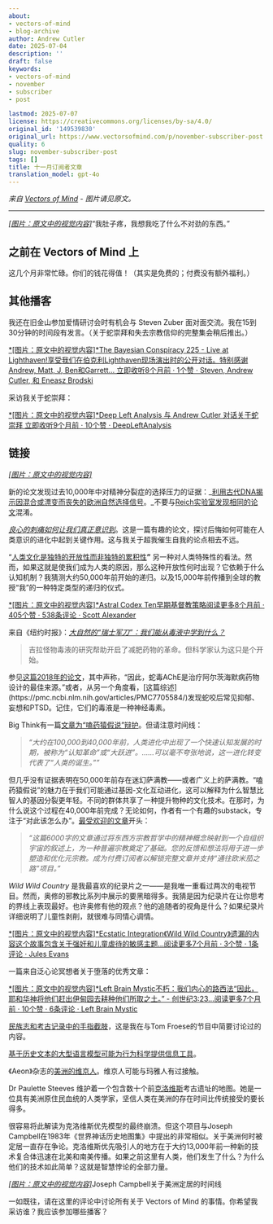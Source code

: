 ```yaml
---
about:
- vectors-of-mind
- blog-archive
author: Andrew Cutler
date: 2025-07-04
description: ''
draft: false
keywords:
- vectors-of-mind
- november
- subscriber
- post

lastmod: 2025-07-07
license: https://creativecommons.org/licenses/by-sa/4.0/
original_id: '149539830'
original_url: https://www.vectorsofmind.com/p/november-subscriber-post
quality: 6
slug: november-subscriber-post
tags: []
title: 十一月订阅者文章
translation_model: gpt-4o
---
```


*来自 [Vectors of Mind](https://www.vectorsofmind.com/p/november-subscriber-post) - 图片请见原文。*

---

[*[图片：原文中的视觉内容]*](https://substackcdn.com/image/fetch/$s_!bIyb!,f_auto,q_auto:good,fl_progressive:steep/https%3A%2F%2Fsubstack-post-media.s3.amazonaws.com%2Fpublic%2Fimages%2F2593f454-5833-42f1-90da-7de503a4ce14_626x621.png)“我肚子疼，我想我吃了什么不对劲的东西。”

## 之前在 Vectors of Mind 上

这几个月非常忙碌。你们的钱花得值！（其实是免费的；付费没有额外福利。）

## 其他播客

我还在旧金山参加爱情研讨会时有机会与 Steven Zuber 面对面交流。我在15到30分钟的时间段有发言。（关于蛇崇拜和失去宗教信仰的完整集会稍后推出。）

[*[图片：原文中的视觉内容]*The Bayesian Conspiracy 225 - Live at Lighthaven!享受我们在伯克利Lighthaven现场演出时的公开对话。特别感谢Andrew, Matt, J, Ben和Garrett… 立即收听8个月前 · 1个赞 · Steven, Andrew Cutler, 和 Eneasz Brodski](https://thebayesianconspiracy.substack.com/p/225-live-at-lighthaven?utm_source=substack&utm_campaign=post_embed&utm_medium=web)

采访我关于蛇崇拜：

[*[图片：原文中的视觉内容]*Deep Left Analysis 与 Andrew Cutler 对话关于蛇崇拜 立即收听9个月前 · 10个赞 · DeepLeftAnalysis](https://deepleft.substack.com/p/dialogue-with-andrew-cutler-on-snake?utm_source=substack&utm_campaign=post_embed&utm_medium=web)

## 链接

[*[图片：原文中的视觉内容]*](https://substackcdn.com/image/fetch/$s_!95Qh!,f_auto,q_auto:good,fl_progressive:steep/https%3A%2F%2Fsubstack-post-media.s3.amazonaws.com%2Fpublic%2Fimages%2F95174c6a-d1fa-43d9-9f5d-dd0b08a38e1d_1344x896.png)

新的论文发现过去10,000年中对精神分裂症的选择压力的证据：_[利用古代DNA揭示因混合或漂变而丧失的欧洲自然选择信号](https://www.nature.com/articles/s41467-024-53852-8)。_不要与[Reich实验室发现相同的论文](https://www.vectorsofmind.com/i/148733976/new-findings-on-human-adaptation)混淆。

_[良心的刺痛如何让我们真正意识到](https://www.blogs.uni-mainz.de/fb05philosophie/files/2013/04/Frith_Metzinger_Regret_2016_penultimate.pdf)_。这是一篇有趣的论文，探讨后悔如何可能在人类意识的进化中起到关键作用。这与我关于超我催生自我的论点相去不远。

“[人类文化是独特的开放性而非独特的累积性](https://www.nature.com/articles/s41562-024-02035-y)**”** 另一种对人类特殊性的看法。然而，如果这就是使我们成为人类的原因，那么这种开放性何时出现？它依赖于什么认知机制？我猜测大约50,000年前开始的递归。以及15,000年前传播到全球的教授“我”的一种特定类型的递归的仪式。

[*[图片：原文中的视觉内容]*Astral Codex Ten早期基督教策略阅读更多8个月前 · 405个赞 · 538条评论 · Scott Alexander](https://www.astralcodexten.com/p/the-early-christian-strategy?utm_source=substack&utm_campaign=post_embed&utm_medium=web)

来自《纽约时报》：_[大自然的“瑞士军刀”：我们能从毒液中学到什么？](https://www.nytimes.com/2024/11/13/magazine/venom-animals-drugs-ozempic.html)_

> 吉拉怪物毒液的研究帮助开启了减肥药物的革命。但科学家认为这只是个开始。

参见[这篇2018年的论文](https://pmc.ncbi.nlm.nih.gov/articles/PMC6118079/#:~:text=Therefore%2C%20snake%20venom%20AChE%20is,to%20the%20synapses%20\(18\).)，其中声称，“因此，蛇毒AChE是治疗阿尔茨海默病药物设计的最佳来源。”或者，从另一个角度看，[这篇综述](https://pmc.ncbi.nlm.nih.gov/articles/PMC7705584/)发现蛇咬后常见抑郁、妄想和PTSD。记住，它们的毒液是一种神经毒素。

Big Think有一篇[文章为“嗑药猿假说”辩护](https://bigthink.com/the-past/a-new-spin-on-the-stoned-ape-hypothesis/)。但请注意时间线：

> _“大约在100,000到40,000年前，人类进化中出现了一个快速认知发展的时期，被称为“认知革命”或“大跃进”。……可以毫不夸张地说，这一进化转变代表了“人类的诞生。””_

但几乎没有证据表明在50,000年前存在迷幻萨满教——或者广义上的萨满教。“嗑药猿假说”的魅力在于我们可能通过基因-文化互动进化，这可以解释为什么智慧比智人的基因分裂更年轻。不同的群体共享了一种提升物种的文化技术。在那时，为什么说这个过程在40,000年前完成？无论如何，作者有一个有趣的substack，专注于“对此该怎么办”。[最受欢迎的文章](https://roadtoomega.substack.com/p/constructing-the-meta-religion-mapping)开头：

> _“这篇6000字的文章通过将东西方宗教哲学中的精神概念映射到一个自组织宇宙的叙述上，为一种普遍宗教奠定了基础。您的反馈和想法将用于进一步塑造和优化元宗教。成为付费订阅者以解锁完整文章并支持“通往欧米茄之路”项目。”_

_Wild Wild Country_ 是我最喜欢的纪录片之一——是我唯一重看过两次的电视节目。然而，奥修的邪教比系列中展示的要黑暗得多。我猜是因为纪录片在让你思考的界线上表现最好。也许奥修有他的观点？他的追随者的视角是什么？如果纪录片详细说明了儿童性剥削，就很难与同情心调情。

[*[图片：原文中的视觉内容]*Ecstatic Integration《Wild Wild Country》遗漏的内容这个故事包含关于强奸和儿童虐待的敏感主题…阅读更多7个月前 · 3个赞 · 1条评论 · Jules Evans](https://www.ecstaticintegration.org/p/what-wild-wild-country-left-out?utm_source=substack&utm_campaign=post_embed&utm_medium=web)

一篇来自泛心论冥想者关于堕落的优秀文章：

[*[图片：原文中的视觉内容]*Left Brain Mystic不朽：我们内心的路西法“因此，耶和华神将他们赶出伊甸园去耕种他们所取之土。” - 创世纪3:23…阅读更多7个月前 · 10个赞 · 6条评论 · Left Brain Mystic](https://leftbrainmystic.substack.com/p/immortality-lucifer-within-us?utm_source=substack&utm_campaign=post_embed&utm_medium=web)

[民族志和考古记录中的手指截肢](https://academic.oup.com/edited-volume/54436/chapter-abstract/481659639?redirectedFrom=fulltext&login=false)，这是我在与Tom Froese的节目中简要讨论过的内容。

[基于历史文本的大型语言模型可能为行为科学提供信息工具](https://www.pnas.org/doi/10.1073/pnas.2407639121#bibliography)。

《Aeon》杂志的[美洲的维京人](https://aeon.co/essays/did-indigenous-americans-and-vikings-trade-in-the-year-1000)。维京人可能与玛雅人有过接触。

Dr Paulette Steeves 维护着一个包含数十个前[克洛维斯](https://en.wikipedia.org/wiki/Clovis_culture)考古遗址的地图。她是一位具有美洲原住民血统的人类学家，坚信人类在美洲的存在时间比传统接受的要长得多。

很容易将此解读为克洛维斯优先模型的最终崩溃。但这个项目与Joseph Campbell在1983年《世界神话历史地图集》中提出的非常相似。关于美洲何时被定居一直存在争论。克洛维斯优先吸引人的地方在于大约13,000年前一种新的技术复合体迅速在北美和南美传播。如果之前这里有人类，他们发生了什么？为什么他们的技术如此简单？这就是智慧悖论的全部力量。

[*[图片：原文中的视觉内容]*](https://substackcdn.com/image/fetch/$s_!bElE!,f_auto,q_auto:good,fl_progressive:steep/https%3A%2F%2Fsubstack-post-media.s3.amazonaws.com%2Fpublic%2Fimages%2Fc2b7320b-ee1c-447b-bed8-513fa7c80299_936x1122.png)Joseph Campbell关于美洲定居的时间线

一如既往，请在这里的评论中讨论所有关于 Vectors of Mind 的事情。你希望我采访谁？我应该参加哪些播客？